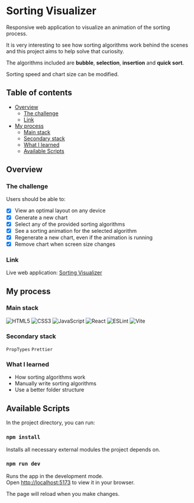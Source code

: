 # Sorting Visualizer

Responsive web application to visualize an animation of the sorting process.

It is very interesting to see how sorting algorithms work behind the scenes and this project aims to help solve that curiosity.

The algorithms included are **bubble**, **selection**, **insertion** and **quick sort**.

Sorting speed and chart size can be modified.

## Table of contents

- [Overview](#overview)
  - [The challenge](#the-challenge)
  - [Link](#link)
- [My process](#my-process)
  - [Main stack](#main-stack)
  - [Secondary stack](#secondary-stack)
  - [What I learned](#what-i-learned)
  - [Available Scripts](#available-scripts)

## Overview

### The challenge

Users should be able to:

- [x] View an optimal layout on any device
- [x] Generate a new chart
- [x] Select any of the provided sorting algorithms
- [x] See a sorting animation for the selected algorithm
- [x] Regenerate a new chart, even if the animation is running
- [x] Remove chart when screen size changes

### Link

Live web application: [Sorting Visualizer](https://nicopuegher.github.io/sorting-visualizer/)

## My process

### Main stack

![HTML5](https://img.shields.io/badge/html5-%23E34F26.svg?style=for-the-badge&logo=html5&logoColor=white)
![CSS3](https://img.shields.io/badge/css3-%231572B6.svg?style=for-the-badge&logo=css3&logoColor=white)
![JavaScript](https://img.shields.io/badge/javascript-%23323330.svg?style=for-the-badge&logo=javascript&logoColor=%23F7DF1E)
![React](https://img.shields.io/badge/react-%2320232a.svg?style=for-the-badge&logo=react&logoColor=%2361DAFB)
![ESLint](https://img.shields.io/badge/ESLint-4B3263?style=for-the-badge&logo=eslint&logoColor=white)
![Vite](https://img.shields.io/badge/vite-%23646CFF.svg?style=for-the-badge&logo=vite&logoColor=white)

### Secondary stack

`PropTypes` `Prettier`

### What I learned

- How sorting algorithms work
- Manually write sorting algorithms
- Use a better folder structure

## Available Scripts

In the project directory, you can run:

### `npm install`

Installs all necessary external modules the project depends on.

### `npm run dev`

Runs the app in the development mode.\
Open [http://localhost:5173](http://localhost:5173) to view it in your browser.

The page will reload when you make changes.
